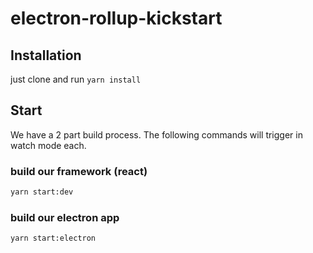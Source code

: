 # electron-rollup-kickstart

## Installation
just clone and run `yarn install`

## Start
We have a 2 part build process. The following commands will trigger in watch mode each.

### build our framework (react)
``` bash
yarn start:dev
```

### build our electron app
``` bash
yarn start:electron
```

